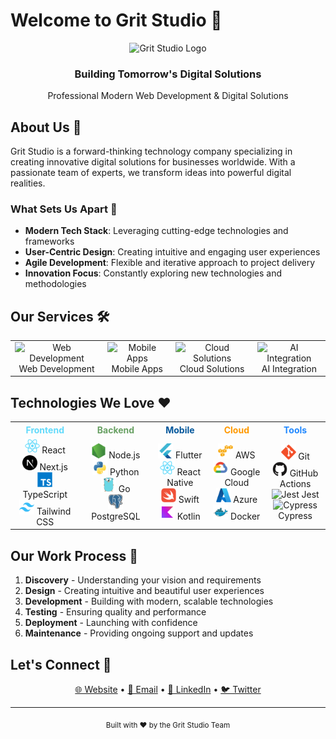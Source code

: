 # Welcome to Grit Studio 🚀

<div align="center">
  <img src="https://grit-studio.vercel.app/logo/logo.png" alt="Grit Studio Logo" width="400">
  <h3>Building Tomorrow's Digital Solutions</h3>
  <p>Professional Modern Web Development & Digital Solutions</p>
</div>

## About Us 💫

Grit Studio is a forward-thinking technology company specializing in creating innovative digital solutions for businesses worldwide. With a passionate team of experts, we transform ideas into powerful digital realities.

### What Sets Us Apart 🌟

- **Modern Tech Stack**: Leveraging cutting-edge technologies and frameworks
- **User-Centric Design**: Creating intuitive and engaging user experiences
- **Agile Development**: Flexible and iterative approach to project delivery
- **Innovation Focus**: Constantly exploring new technologies and methodologies

## Our Services 🛠️

<div align="center">
  <table>
    <tr>
      <td align="center">
        <img src="https://grit-studio.vercel.app/tech/next.svg" width="30" alt="Web Development">
        <br>Web Development
      </td>
      <td align="center">
        <img src="https://grit-studio.vercel.app/tech/flutter.svg" width="30" alt="Mobile Apps">
        <br>Mobile Apps
      </td>
      <td align="center">
        <img src="https://grit-studio.vercel.app/tech/aws.svg" width="30" alt="Cloud Solutions">
        <br>Cloud Solutions
      </td>
      <td align="center">
        <img src="https://grit-studio.vercel.app/tech/tensorflow.svg" width="30" alt="AI Integration">
        <br>AI Integration
      </td>
    </tr>
  </table>
</div>

## Technologies We Love ❤️

<div align="center">
  <table>
    <tr>
      <th align="center" width="200px">
        <div style="color: #61DAFB">Frontend</div>
      </th>
      <th align="center" width="200px">
        <div style="color: #68A063">Backend</div>
      </th>
      <th align="center" width="200px">
        <div style="color: #02569B">Mobile</div>
      </th>
      <th align="center" width="200px">
        <div style="color: #FF9900">Cloud</div>
      </th>
      <th align="center" width="200px">
        <div style="color: #2088FF">Tools</div>
      </th>
    </tr>
    <tr>
      <td align="center">
        <img src="https://raw.githubusercontent.com/devicons/devicon/master/icons/react/react-original.svg" width="24" alt="React"> React<br>
        <img src="https://raw.githubusercontent.com/devicons/devicon/master/icons/nextjs/nextjs-original.svg" width="24" alt="Next.js"> Next.js<br>
        <img src="https://raw.githubusercontent.com/devicons/devicon/master/icons/typescript/typescript-original.svg" width="24" alt="TypeScript"> TypeScript<br>
        <img src="https://raw.githubusercontent.com/devicons/devicon/master/icons/tailwindcss/tailwindcss-plain.svg" width="24" alt="Tailwind"> Tailwind CSS
      </td>
      <td align="center">
        <img src="https://raw.githubusercontent.com/devicons/devicon/master/icons/nodejs/nodejs-original.svg" width="24" alt="Node.js"> Node.js<br>
        <img src="https://raw.githubusercontent.com/devicons/devicon/master/icons/python/python-original.svg" width="24" alt="Python"> Python<br>
        <img src="https://raw.githubusercontent.com/devicons/devicon/master/icons/go/go-original.svg" width="24" alt="Go"> Go<br>
        <img src="https://raw.githubusercontent.com/devicons/devicon/master/icons/postgresql/postgresql-original.svg" width="24" alt="PostgreSQL"> PostgreSQL
      </td>
      <td align="center">
        <img src="https://raw.githubusercontent.com/devicons/devicon/master/icons/flutter/flutter-original.svg" width="24" alt="Flutter"> Flutter<br>
        <img src="https://raw.githubusercontent.com/devicons/devicon/master/icons/react/react-original.svg" width="24" alt="React Native"> React Native<br>
        <img src="https://raw.githubusercontent.com/devicons/devicon/master/icons/swift/swift-original.svg" width="24" alt="Swift"> Swift<br>
        <img src="https://raw.githubusercontent.com/devicons/devicon/master/icons/kotlin/kotlin-original.svg" width="24" alt="Kotlin"> Kotlin
      </td>
      <td align="center">
        <img src="https://raw.githubusercontent.com/devicons/devicon/master/icons/amazonwebservices/amazonwebservices-original.svg" width="24" alt="AWS"> AWS<br>
        <img src="https://raw.githubusercontent.com/devicons/devicon/master/icons/googlecloud/googlecloud-original.svg" width="24" alt="Google Cloud"> Google Cloud<br>
        <img src="https://raw.githubusercontent.com/devicons/devicon/master/icons/azure/azure-original.svg" width="24" alt="Azure"> Azure<br>
        <img src="https://raw.githubusercontent.com/devicons/devicon/master/icons/docker/docker-original.svg" width="24" alt="Docker"> Docker
      </td>
      <td align="center">
        <img src="https://raw.githubusercontent.com/devicons/devicon/master/icons/git/git-original.svg" width="24" alt="Git"> Git<br>
        <img src="https://raw.githubusercontent.com/devicons/devicon/master/icons/github/github-original.svg" width="24" alt="GitHub Actions"> GitHub Actions<br>
        <img src="https://cdn.jsdelivr.net/gh/devicons/devicon/icons/jest/jest-plain.svg" width="24" alt="Jest"> Jest<br>
        <img src="https://raw.githubusercontent.com/simple-icons/simple-icons/master/icons/cypress.svg" width="24" alt="Cypress"> Cypress
      </td>
    </tr>
  </table>
</div>

## Our Work Process 🔄

1. **Discovery** - Understanding your vision and requirements
2. **Design** - Creating intuitive and beautiful user experiences
3. **Development** - Building with modern, scalable technologies
4. **Testing** - Ensuring quality and performance
5. **Deployment** - Launching with confidence
6. **Maintenance** - Providing ongoing support and updates

## Let's Connect 🤝

<div align="center">
  <a href="https://grit-studio.vercel.app">🌐 Website</a> •
  <a href="mailto:gritstudiox@gmail.com">📧 Email</a> •
  <a href="https://linkedin.com/company/grit-studio">💼 LinkedIn</a> •
  <a href="https://twitter.com/GritStudio">🐦 Twitter</a>
</div>

---

<div align="center">
  <sub>Built with ❤️ by the Grit Studio Team</sub>
</div> 
